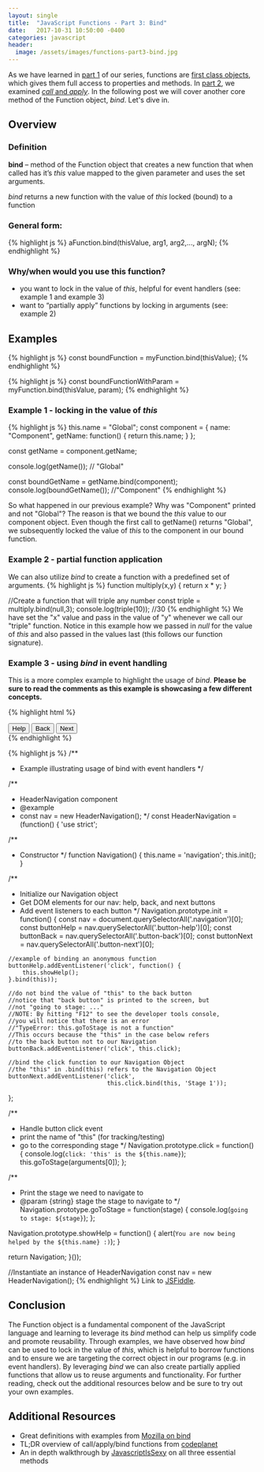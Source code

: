 ```yaml
---
layout: single
title:  "JavaScript Functions - Part 3: Bind"
date:   2017-10-31 10:50:00 -0400
categories: javascript
header:
  image: /assets/images/functions-part3-bind.jpg
---
```

As we have learned in [part 1](https://ajahne.github.io/blog/jekyll/javascript/functions/2017/10/09/javascript-functions-part-1.html) of our series, functions are [first class objects](https://stackoverflow.com/questions/705173/what-is-meant-by-first-class-object), which gives them full access to properties and methods. In [part 2](https://ajahne.github.io/blog/jekyll/javascript/functions/2017/10/24/javascript-functions-part-2.html), we examined [_call_ and _apply_](https://ajahne.github.io/blog/jekyll/javascript/functions/2017/10/24/javascript-functions-part-2.html).  In the following post we will cover another core method of the Function object, _bind_. Let's dive in.  

## Overview

### Definition
**bind** – method of the Function object that creates a new function that when called has it’s _this_ value mapped to the given parameter and uses the set arguments.

_bind_ returns a new function with the value of _this_ locked (bound) to a function  

### General form:
{% highlight js %}
aFunction.bind(thisValue, arg1, arg2,..., argN);
{% endhighlight %}

### Why/when would you use this function?
  - you want to lock in the value of _this_, helpful for event handlers (see: example 1 and example 3)
  - want to “partially apply” functions by locking in arguments (see: example 2)

## Examples
{% highlight js %}
const boundFunction = myFunction.bind(thisValue);
{% endhighlight %}

{% highlight js %}
const boundFunctionWithParam = myFunction.bind(thisValue, param);
{% endhighlight %}


### Example 1 - locking in the value of _this_
{% highlight js %}
this.name = "Global";
const component = {
  name: "Component",
  getName: function() {
    return this.name;
  }
};

const getName = component.getName;

console.log(getName()); // "Global"

const boundGetName = getName.bind(component);
console.log(boundGetName()); //"Component"
{% endhighlight %}

So what happened in our previous example? Why was "Component" printed and not "Global"?  The reason is that we bound the _this_ value to our component object.  Even though the first call to getName() returns "Global", we subsequently locked the value of _this_ to the component in our bound function.

### Example 2 - partial function application
We can also utilize _bind_ to create a function with a predefined set of arguments.
{% highlight js %}
function multiply(x,y) {
  return x * y;
}

//Create a function that will triple any number
const triple = multiply.bind(null,3);
console.log(triple(10));  //30
{% endhighlight %}
We have set the "x" value and pass in the value of "y" whenever we call our "triple" function.  Notice in this example how we passed in _null_ for the value of _this_ and also passed in the values last (this follows our function signature).

### Example 3 - using _bind_ in event handling

This is a more complex example to highlight the usage of _bind_.  **Please be sure to read the comments as this example is showcasing a few different concepts.**

{% highlight html %}
<div class="navigation">
  <button class="button-help" name="help button">Help</button>
  <button class="button-back" name="back button">Back</button>
  <button class="button-next" name="next button">Next</button>
</div>
{% endhighlight %}

{% highlight js %}
/**
 * Example illustrating usage of bind with event handlers
 */

/**
 * HeaderNavigation component
 * @example
 * const nav = new HeaderNavigation();
 */
const HeaderNavigation = (function() {
  'use strict';

  /**
   * Constructor
   */
  function Navigation() {
    this.name = 'navigation';
    this.init();
  }

  /**
   * Initialize our Navigation object
   * Get DOM elements for our nav: help, back, and next buttons
   * Add event listeners to each button
   */
  Navigation.prototype.init = function() {
    const nav = document.querySelectorAll('.navigation')[0];
    const buttonHelp = nav.querySelectorAll('.button-help')[0];
    const buttonBack = nav.querySelectorAll('.button-back')[0];
    const buttonNext = nav.querySelectorAll('.button-next')[0];

    //example of binding an anonymous function
    buttonHelp.addEventListener('click', function() {
        this.showHelp();            
    }.bind(this));

    //do not bind the value of "this" to the back button
    //notice that "back button" is printed to the screen, but
    //not "going to stage: ..."
    //NOTE: By hitting "F12" to see the developer tools console,
    //you will notice that there is an error
    //"TypeError: this.goToStage is not a function"
    //This occurs because the "this" in the case below refers
    //to the back button not to our Navigation
    buttonBack.addEventListener('click', this.click);

    //bind the click function to our Navigation Object
    //the "this" in .bind(this) refers to the Navigation Object
    buttonNext.addEventListener('click', 
                                this.click.bind(this, 'Stage 1'));
  };

  /**
   * Handle button click event
   * print the name of "this" (for tracking/testing)
   * go to the corresponding stage
   */
  Navigation.prototype.click = function() {
    console.log(`click: 'this' is the ${this.name}`);
    this.goToStage(arguments[0]);
  };

  /**
   * Print the stage we need to navigate to
   * @param {string} stage the stage to navigate to
   */
  Navigation.prototype.goToStage = function(stage) {
    console.log(`going to stage: ${stage}`);
  };

  Navigation.prototype.showHelp = function() {
    alert(`You are now being helped by the ${this.name} :)`);
  }

  return Navigation;
}());

//Instantiate an instance of HeaderNavigation
const nav = new HeaderNavigation();
{% endhighlight %}
Link to [JSFiddle](https://jsfiddle.net/f5vs5jug/11/).

## Conclusion
The Function object is a fundamental component of the JavaScript language and learning to leverage its _bind_ method can help us simplify code and promote reusability. Through examples, we have observed how _bind_ can be used to lock in the value of _this_, which is helpful to borrow functions and to ensure we are targeting the correct object in our programs (e.g. in event handlers).  By leveraging _bind_ we can also create partially applied functions that allow us to reuse arguments and functionality. For further reading, check out the additional resources below and be sure to try out your own examples.

## Additional Resources
- Great definitions with examples from [Mozilla on bind](https://developer.mozilla.org/en-US/docs/Web/JavaScript/Reference/Global_Objects/Function/bind)
- TL;DR overview of call/apply/bind functions from [codeplanet](https://codeplanet.io/javascript-apply-vs-call-vs-bind)
- An in depth walkthrough by [JavascriptIsSexy](http://javascriptissexy.com/javascript-apply-call-and-bind-methods-are-essential-for-javascript-professionals/) on all three essential methods
